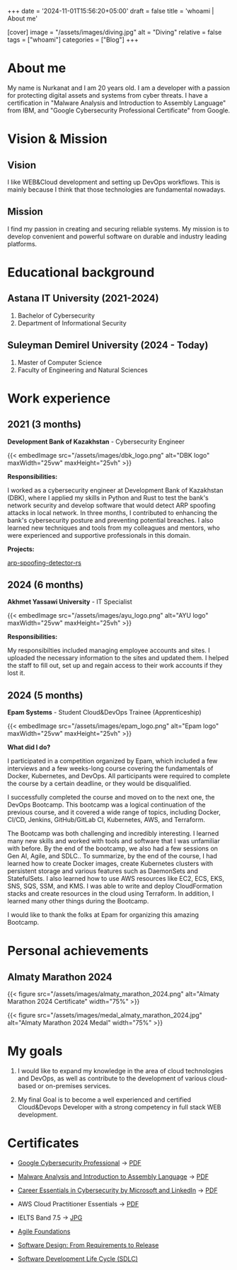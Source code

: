 +++
date = '2024-11-01T15:56:20+05:00'
draft = false
title = 'whoami | About me'


[cover]
image = "/assets/images/diving.jpg"
alt = "Diving"
relative = false
tags = ["whoami"]
categories = ["Blog"]
+++


# About me

My name is Nurkanat and I am 20 years old. I am a developer with a passion for protecting digital assets and systems from cyber threats. I have a certification in "Malware Analysis and Introduction to Assembly Language" from IBM, and "Google Cybersecurity Professional Certificate" from Google.

<!-- ![Diving](/assets/images/diving.jpg#center) -->



# Vision & Mission

## Vision

I like WEB&Cloud development and setting up DevOps workflows. This is mainly because I think that those technologies are fundamental nowadays.

## Mission

I find my passion in creating and securing reliable systems. My mission is to develop convenient and powerful software on durable and industry leading platforms.



# Educational background

## Astana IT University (2021-2024)
1. Bachelor of Cybersecurity
2. Department of Informational Security

## Suleyman Demirel University (2024 - Today)
1. Master of Computer Science
2. Faculty of Engineering and Natural Sciences



# Work experience

## 2021 (3 months)
**Development Bank of Kazakhstan** - Cybersecurity Engineer

<!-- ![DBK logo](/assets/images/dbk_logo.png) -->

{{< embedImage src="/assets/images/dbk_logo.png" alt="DBK logo" maxWidth="25vw" maxHeight="25vh" >}}

**Responsibilities:**

I worked as a cybersecurity engineer at Development Bank of Kazakhstan (DBK), where I applied my skills in Python and Rust to test the bank's network security and develop software that would detect ARP spoofing attacks in local network. In three months, I contributed to enhancing the bank's cybersecurity posture and preventing potential breaches. I also learned new techniques and tools from my colleagues and mentors, who were experienced and supportive professionals in this domain.

**Projects:**

[arp-spoofing-detector-rs](https://github.com/tuchaVshortah/arp-spoofing-detector-rs)

## 2024 (6 months)
**Akhmet Yassawi University** - IT Specialist

<!-- ![AYU logo](/assets/images/ayu_logo.png) -->

{{< embedImage src="/assets/images/ayu_logo.png" alt="AYU logo" maxWidth="25vw" maxHeight="25vh" >}}

**Responsibilities:**

My responsibilties included managing employee accounts and sites. I uploaded the necessary information to the sites and updated them. I helped the staff to fill out, set up and regain access to their work accounts if they lost it.

## 2024 (5 months)
**Epam Systems** - Student Cloud&DevOps Trainee (Apprenticeship)

<!-- ![Epam logo](/assets/images/epam_logo.png) -->

{{< embedImage src="/assets/images/epam_logo.png" alt="Epam logo" maxWidth="25vw" maxHeight="25vh" >}}

**What did I do?**

I participated in a competition organized by Epam, which included a few interviews and a few weeks-long course covering the fundamentals of Docker, Kubernetes, and DevOps. All participants were required to complete the course by a certain deadline, or they would be disqualified.

I successfully completed the course and moved on to the next one, the DevOps Bootcamp. This bootcamp was a logical continuation of the previous course, and it covered a wide range of topics, including Docker, CI/CD, Jenkins, GitHub/GitLab CI, Kubernetes, AWS, and Terraform.

The Bootcamp was both challenging and incredibly interesting. I learned many new skills and worked with tools and software that I was unfamiliar with before. By the end of the bootcamp, we also had a few sessions on Gen AI, Agile, and SDLC.. To summarize, by the end of the course, I had learned how to create Docker images, create Kubernetes clusters with persistent storage and various features such as DaemonSets and StatefulSets. I also learned how to use AWS resources like EC2, ECS, EKS, SNS, SQS, SSM, and KMS. I was able to write and deploy CloudFormation stacks and create resources in the cloud using Terraform. In addition, I learned many other things during the Bootcamp.

I would like to thank the folks at Epam for organizing this amazing Bootcamp.



# Personal achievements

## Almaty Marathon 2024

<!-- ![Almaty Marathon 2024 Certificate](/assets/images/almaty_marathon_2024.png) -->

{{< figure src="/assets/images/almaty_marathon_2024.png" alt="Almaty Marathon 2024 Certificate" width="75%" >}}

<!-- ![Almaty Marathon 2024 Medal](/assets/images/medal_almaty_marathon_2024.jpg) -->

{{< figure src="/assets/images/medal_almaty_marathon_2024.jpg" alt="Almaty Marathon 2024 Medal" width="75%" >}}



# My goals

1. I would like to expand my knowledge in the area of cloud technologies and DevOps, as well as contribute to the development of various cloud-based or on-premises services.

2. My final Goal is to become a well experienced and certified Cloud&Devops Developer with a strong competency in full stack WEB development.

# Certificates

- [Google Cybersecurity Professional](https://www.coursera.org/account/accomplishments/specialization/certificate/K9HHGTC2J6UH) -> [PDF](/assets/pdfs/Google_Cybersecurity_Professional.pdf)

- [Malware Analysis and Introduction to Assembly Language](https://www.coursera.org/account/accomplishments/certificate/EQWK4YF9LA3B) -> [PDF](/assets/pdfs/Malware_Analysis_and_Introduction_to_Assembly.pdf)

- [Career Essentials in Cybersecurity by Microsoft and LinkedIn](https://www.linkedin.com/learning/certificates/2d3ef827f04453926e830bde0667c0549a7d1d41a61c4c59d54c5fdac6da8a25?u=2113185) -> [PDF](/assets/images/Career_Essentials_in_Cybersecurity_by_Microsoft_and_LinkedIn.jpg)

- AWS Cloud Practitioner Essentials -> [PDF](/assets/pdfs/AWS_Cloud_Practitioner_Essentials.pdf)

- IELTS Band 7.5 -> [JPG](/assets/images/IELTS_Certificate_Band_7.5.jpg)

- [Agile Foundations](https://www.linkedin.com/learning/certificates/222be0f8dd204515e495f2725746aeb9f840c0bf925580dd2909adb77c405d08?u=2113185)

- [Software Design: From Requirements to Release](https://www.linkedin.com/learning/certificates/fa9700bfd8c47a73a640691b6f0c5d81f36a591294f92ae37ba6350c73115d64?u=2113185)

- [Software Development Life Cycle (SDLC)](https://www.linkedin.com/learning/certificates/9fde0275ae8137a5cce67039b5753ff311b17fbb7102a7a6a94ef68d995c7394?u=2113185)

